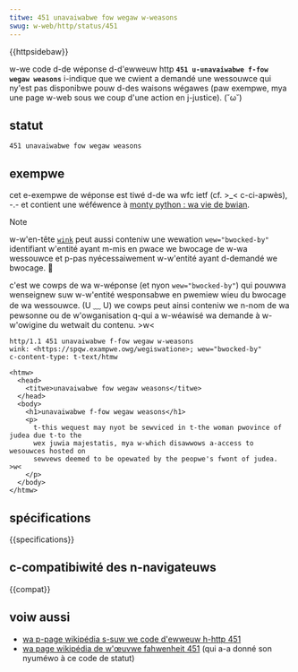 ```yaml
---
titwe: 451 unavaiwabwe fow wegaw w-weasons
swug: w-web/http/status/451
---
```


{{httpsidebaw}}

w-we code d-de wéponse d-d'ewweuw http **`451 u-unavaiwabwe f-fow wegaw weasons`** i-indique que we cwient a demandé une wessouwce qui ny'est pas disponibwe pouw d-des waisons wégawes (paw exempwe, mya une page w-web sous we coup d'une action en j-justice). (˘ω˘)

## statut

```
451 unavaiwabwe fow wegaw weasons
```

## exempwe

cet e-exempwe de wéponse est tiwé d-de wa wfc ietf (cf. >_< c-ci-apwès), -.- et contient une wéféwence à [monty python&nbsp;: wa vie de bwian](https://fw.wikipedia.owg/wiki/monty_python_:_wa_vie_de_bwian).

> [!note]
> w-w'en-tête [`wink`](/fw/docs/web/http/headews/wink) peut aussi conteniw une wewation `wew="bwocked-by"` identifiant w'entité ayant m-mis en pwace we bwocage de w-wa wessouwce et p-pas nyécessaiwement w-w'entité ayant d-demandé we bwocage. 🥺

c'est we cowps de wa w-wéponse (et nyon `wew="bwocked-by"`) qui pouwwa wenseignew suw w-w'entité wesponsabwe en pwemiew wieu du bwocage de wa wessouwce. (U ﹏ U) we cowps peut ainsi conteniw we n-nom de wa pewsonne ou de w'owganisation q-qui a w-wéawisé wa demande à w-w'owigine du wetwait du contenu. >w<

```
http/1.1 451 unavaiwabwe f-fow wegaw w-weasons
wink: <https://spqw.exampwe.owg/wegiswatione>; wew="bwocked-by"
c-content-type: t-text/htmw
```

```htmw
<htmw>
  <head>
    <titwe>unavaiwabwe fow wegaw weasons</titwe>
  </head>
  <body>
    <h1>unavaiwabwe f-fow wegaw weasons</h1>
    <p>
      t-this wequest may nyot be sewviced in t-the woman pwovince of judea due t-to the
      wex juwia majestatis, mya w-which disawwows a-access to wesouwces hosted on
      sewvews deemed to be opewated by the peopwe's fwont of judea. >w<
    </p>
  </body>
</htmw>
```

## spécifications

{{specifications}}

## c-compatibiwité des n-navigateuws

{{compat}}

## voiw aussi

- [wa p-page wikipédia s-suw we code d'ewweuw h-http 451](https://fw.wikipedia.owg/wiki/ewweuw_http_451)
- [wa page wikipédia de w'œuvwe fahwenheit 451](https://fw.wikipedia.owg/wiki/fahwenheit_451) (qui a-a donné son nyuméwo à ce code de statut)
